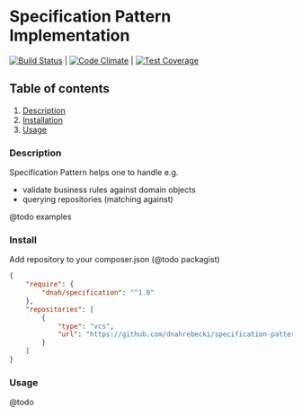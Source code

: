 Specification Pattern Implementation
===

[![Build Status](https://travis-ci.org/dnahrebecki/specification-pattern.svg?branch=master)](https://travis-ci.org/dnahrebecki/specification-pattern) | [![Code Climate](https://codeclimate.com/github/dnahrebecki/specification-pattern/badges/gpa.svg)](https://codeclimate.com/github/dnahrebecki/specification-pattern) | [![Test Coverage](https://codeclimate.com/github/dnahrebecki/specification-pattern/badges/coverage.svg)](https://codeclimate.com/github/dnahrebecki/specification-pattern/coverage)

## Table of contents
1. [Description](#description)
1. [Installation](#install)
1. [Usage](#usage)

### Description

Specification Pattern helps one to handle e.g.
- validate business rules against domain objects 
- querying repositories  (matching against)

@todo examples 

### Install

Add repository to your composer.json (@todo packagist)
```json
{
    "require": {
        "dnah/specification": "^1.0"
    },
    "repositories": [
        {
            "type": "vcs",
            "url": "https://github.com/dnahrebecki/specification-pattern"
        }
    ]
}
```
### Usage

@todo
